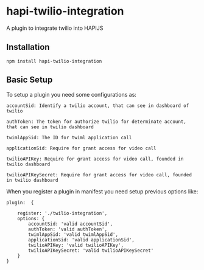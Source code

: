 # hapi-twilio-integration
A plugin to integrate twilio into HAPIJS 

Installation
------------
`npm install hapi-twilio-integration`

Basic Setup
-------------
To setup a plugin you need some configurations as:

`accountSid: Identify a twilio account, that can see in dashboard of twilio`

`authToken: The token for authorize twilio for determinate account, that can see in twilio dashboard`

`twimlAppSid: The ID for twiml application call`

`applicationSid: Require for grant access for video call`

`twilioAPIKey: Require for grant access for video call, founded in twilio dashboard`

`twilioAPIKeySecret: Require for grant access for video call, founded in twilio dashboard`

When you register a plugin in manifest you need setup previous options like: 

    plugin:  {

        register: './twilio-integration',                
        options: {
            accountSid: 'valid accountSid',
            authToken: 'valid authToken',
            twimlAppSid: 'valid twimlAppSid',
            applicationSid: 'valid applicationSid',
            twilioAPIKey: 'valid twilioAPIKey',
            twilioAPIKeySecret: 'valid twilioAPIKeySecret'
        }
    }